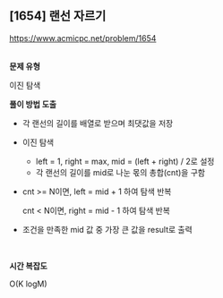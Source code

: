 ## [1654] 랜선 자르기

https://www.acmicpc.net/problem/1654
<br>
<br>

**문제 유형**

이진 탐색
<br>

**풀이 방법 도출**

- 각 랜선의 길이를 배열로 받으며 최댓값을 저장
 
- 이진 탐색

    - left = 1, right = max, mid = (left + right) / 2로 설정
    - 각 랜선의 길이를 mid로 나눈 몫의 총합(cnt)을 구함

- cnt >= N이면, left = mid + 1 하여 탐색 반복

  cnt < N이면, right = mid - 1 하여 탐색 반복

- 조건을 만족한 mid 값 중 가장 큰 값을 result로 출력
<br>

**시간 복잡도**

O(K logM)
